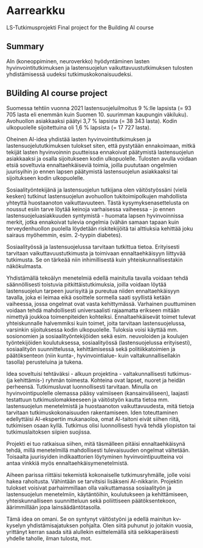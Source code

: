 # Aarrearkku

LS-Tutkimusprojekti
Final project for the Building AI course

## Summary

AIn (koneoppiminen, neuroverkko) hyödyntäminen lasten hyvinvointitutkimuksen ja lastensuojelun vaikuttavuustutkimuksen tulosten yhdistämisessä uudeksi tutkimuskokonaisuudeksi.

## BUilding AI course project

Suomessa tehtiin vuonna 2021 lastensuojeluilmoitus 9 %:lle lapsista (= 93 705 lasta eli enemmän kuin Suomen 10. suurimman kaupungin väkiluku). Avohuollon asiakkaaksi päätyi 3,7 % lapsista (= 38 343 lasta). Kodin ulkopuolelle sijoitettuina oli 1,6 % lapsista (= 17 727 lasta).

Oheinen AI-idea yhdistää lasten hyvinvointitutkimuksen ja lastensuojelututkimuksen tulokset siten, että pystytään ennakoimaan, mitkä tekijät lasten hyvinvoinnin puutteissa ennakoivat päätymistä lastensuojelun asiakkaaksi ja osalla sijoitukseen kodin ulkopuolelle. Tulosten avulla voidaan etsiä soveltuvia ennaltaehkäiseviä toimia, joilla puututaan ongelmien juurisyihin jo ennen lapsen päätymistä lastensuojelun asiakkaaksi tai sijoitukseen kodin ulkopuolelle.

Sosiaalityöntekijänä ja lastensuojelun tutkijana olen väitöstyössäni (vielä kesken) tutkinut lastensuojelun avohuollon tukitoimipolkujen mahdollista yhteyttä huostaanoton vaikuttavuuteen. Tästä kysymyksenasettelusta on noussut esiin tarve löytää keinoja varhaisessa vaiheessa - jo ennen lastensuojeluasiakkuuden syntymistä - huomata lapsen hyvinvoinnissa merkit, jotka ennakoivat tulevia ongelmia (vähän samaan tapaan kuin terveydenhuollon puolella löydetään riskitekijöitä tai alttiuksia kehittää joku sairaus myöhemmin, esim. 2-tyypin diabetes).

Sosiaalityössä ja lastensuojelussa tarvitaan tutkittua tietoa. Erityisesti tarvitaan vaikuttavuustutkimusta ja toimivaan ennaltaehkäisyyn liittyvää tutkimusta. Se on tärkeää niin inhimillisestä kuin yhteiskunnallisestakin näkökulmasta.

Yhdistämällä tekoälyn menetelmiä edellä mainitulla tavalla voidaan tehdä säännöllisesti toistuvia pitkittäistutkimuksia, joilla voidaan löytää lastensuojelun tarpeen juurisyitä ja pureutua niiden ennaltaehkäisyyn tavalla, joka ei leimaa eikä osoittele sormella saati syyllistä ketään vaiheessa, jossa ongelmat ovat vasta kehittymässä. Varhainen puuttuminen voidaan tehdä mahdollisesti universaalisti rajaamatta erikseen mitään nimettyä joukkoa toimenpiteiden kohteiksi. Ennaltaehkäisevät toimet tulevat yhteiskunnalle halvemmiksi kuin toimet, joita tarvitaan lastensuojelussa, varsinkin sijoituksessa kodin ulkopuolelle. Tuloksia voisi käyttää mm. sosionomien ja sosiaalityöntekijöiden sekä esim. neuvoloiden ja koulujen työntekijöiden koulutuksessa, sosiaalityössä (lastensuojelussa erityisesti), sosiaalityön suunnittelussa, kehittämisessä sekä politiikkatoimien ja päätöksenteon (niin kunta-, hyvinvointialue- kuin valtakunnallisellakin tasolla) perusteluina ja tukena.

Idea soveltuisi tehtäväksi - alkuun projektina - valtakunnallisesti tutkimus- (ja kehittämis-) ryhmän toimesta. Kohteina ovat lapset, nuoret ja heidän perheensä. Tutkimusluvat luonnollisesti tarvitaan. Minulla on hyvinvointipuolelle olemassa pääsy valmiiseen (kansainväliseen), laajasti testattuun tutkimuslomakkeeseen ja väitöstyön kautta tietoa mm. lastensuojelun menetelmistä ja huostaanoton vaikuttavuudesta, mitä tietoja tarvitaan tutkimuskokonaisuuden rakentamiseen. Iden toteuttaminen edellyttäisi AI-ekspertin mukanaoloa, omat AI-taitoni eivät siihen riitä, tutkimisen osaan kyllä. Tutkimus olisi luonnollisesti hyvä tehdä yliopiston tai tutkimuslaitoksen siipien suojissa.

Projekti ei tuo ratkaisua siihen, mitä täsmälleen pitäisi ennaltaehkäisynä tehdä, millä menetelmillä mahdollisesti tulevaisuuden ongelmat vältetään. Toisaalta  juurisyiden indikaattorien löytyminen hyvinvointipuutteina voi antaa vinkkiä myös ennaltaehkäisymenetelmistä.

Aiheen parissa riittäisi tekemistä kokonaiselle tutkimusryhmälle, jolle voisi hakea rahoitusta. Vähintään se tarvitsisi lisäkseni AI-nikkarin. Projektin tulokset voisivat parhaimmillaan olla vaikuttamassa sosiaalityön ja lastensuojelun menetelmiin, käytäntöihin, koulutukseen ja kehittämiseen, yhteiskunnalliseen suunnitteluun sekä poliittiseen päätöksentekoon, äärimmillään jopa lainsäädäntötasolla.

Tämä idea on omani. Se on syntynyt väitöstyöni ja edellä mainitun kv-kyselyn yhdistämisajatuksen pohjalta. Olen siitä puhunut jo joitakin vuosia, yrittänyt kerran saada sitä alullekin esittelemällä sitä seikkaperäisesti yhdelle taholle, ilman tulosta, mot. 
